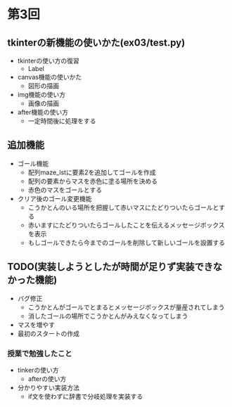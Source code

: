 # 第3回
## tkinterの新機能の使いかた(ex03/test.py)
- tkinterの使い方の復習
    - Label
- canvas機能の使いかた
    - 図形の描画
- img機能の使い方
    - 画像の描画
- after機能の使い方
    - 一定時間後に処理をする
## 追加機能
- ゴール機能
    - 配列maze_lstに要素2を追加してゴールを作成
    - 配列の要素からマスを赤色に塗る場所を決める
    - 赤色のマスをゴールとする
- クリア後のゴール変更機能
    - こうかとんのいる場所を把握して赤いマスにたどりついたらゴールとする
    - 赤いますにたどりついたらゴールしたことを伝えるメッセージボックスを表示
    - もしゴールできたら今までのゴールを削除して新しいゴールを設置する
## TODO(実装しようとしたが時間が足りず実装できなかった機能)
- バグ修正
    - こうかとんがゴールでとまるとメッセージボックスが量産されてしまう
    - 消したゴールの場所でこうかとんがみえなくなってしまう
- マスを増やす
- 最初のスタートの作成
### 授業で勉強したこと
- tinkerの使い方
    - afterの使い方
- 分かりやすい実装方法
    - if文を使わずに辞書で分岐処理を実装する